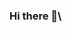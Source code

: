 ### Hi there 👋\


<!--
**FFontanBautista/FFontanBautista** is a ✨ _special_ ✨ repository because its `README.md` (this file) appears on your GitHub profile.

Here are some ideas to get you started:

- 🔭 I’m currently working on ...new secret proyect
- 🌱 I’m currently learning ...JAVA and PYTHON
- 👯 I’m looking to collaborate on ...
- 🤔 I’m looking for help with ...
- 💬 Ask me about ...SPORTS
- 📫 How to reach me: ...Bfarabellofontan@hotmail.com
- 😄 Pronouns: ...
- ⚡ Fun fact: ...
-->
